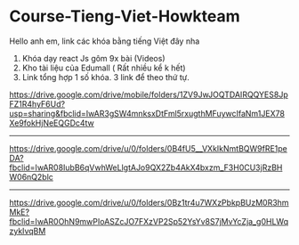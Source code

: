 # Course-Tieng-Viet-Howkteam
Hello anh em, link các khóa bằng tiếng Việt đây nha


1. Khóa dạy react Js gôm 9x bài (Videos)
2. Kho tài liệu của Edumall ( Rất nhiều kể k hết)
3. Link tổng hợp 1 số khóa. 3 link để theo thứ tự.

https://drive.google.com/drive/mobile/folders/1ZV9JwJOQTDAIRQQYES8JpFZ1R4hyF6Ud?usp=sharing&fbclid=IwAR3gSW4mnksxDtFml5rxugthMFuywcIfaNm1JEX78Xe9fokHjNeEQGDc4tw

----------------------------------

https://drive.google.com/drive/u/0/folders/0B4fU5__VXkIkNmtBQW9fRE1peDA?fbclid=IwAR08IubB6qVwhWeLlgtAJo9QX2Zb4AkX4bxzm_F3H0CU3jRzBHW06nQ2blc

------------------------------------

https://drive.google.com/drive/u/0/folders/0Bz1tr4u7WXzPbkpBUzM0R3hmMkE?fbclid=IwAR0OhN9mwPIoASZcJO7FXzVP2Sp52YsYv8S7jMvYcZja_g0HLWqzykIvqBM
